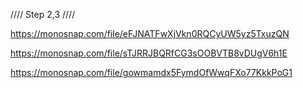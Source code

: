 //// Step 2,3 ////

https://monosnap.com/file/eFJNATFwXjVkn0RQCyUW5yz5TxuzQN

https://monosnap.com/file/sTJRRJBQRfCG3sOOBVTB8vDUgV6h1E

https://monosnap.com/file/gowmamdx5FymdOfWwqFXo77KkkPoG1
